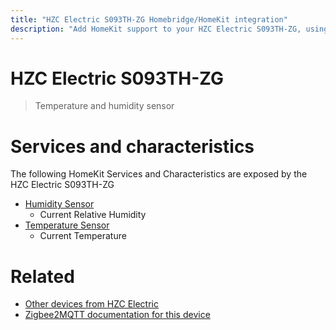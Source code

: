 ```yaml
---
title: "HZC Electric S093TH-ZG Homebridge/HomeKit integration"
description: "Add HomeKit support to your HZC Electric S093TH-ZG, using Homebridge, Zigbee2MQTT and homebridge-z2m."
---
```

<!---
This file has been GENERATED using src/docgen/docgen.ts
DO NOT EDIT THIS FILE MANUALLY!
-->
# HZC Electric S093TH-ZG
> Temperature and humidity sensor


# Services and characteristics
The following HomeKit Services and Characteristics are exposed by
the HZC Electric S093TH-ZG

* [Humidity Sensor](../../sensors.md)
  * Current Relative Humidity
* [Temperature Sensor](../../sensors.md)
  * Current Temperature


# Related
* [Other devices from HZC Electric](../index.md#hzc_electric)
* [Zigbee2MQTT documentation for this device](https://www.zigbee2mqtt.io/devices/S093TH-ZG.html)